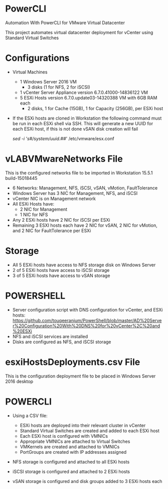 # PowerCLI
Automation With PowerCLI for VMware Virtual Datacenter

This project automates virtual datacenter deployment for vCenter using Standard Virtual Switches

# Configurations

* Virtual Machines
  * 1 Windows Server 2016 VM
    * 3 disks (1 for NFS, 2 for iSCSI)
  * 1 vCenter Server Appliance version 6.7.0.41000-14836122 VM
  * 5 ESXi Hosts version 6.7.0.update03-14320388 VM with 6GB RAM each
    * 2 disks, 1 for Cache (15GB), 1 for Capacity (256GB), per ESXi host

* If the ESXi hosts are cloned in Workstation the following command must be run in each ESXi shell via SSH. This will generate a new UUID for each ESXi host, if this is not done vSAN disk creation will fail

  *sed -i 's#/system/uuid.*##' /etc/vmware/esx.conf

# vLABVMwareNetworks File
This is the configured networks file to be imported in Workstation 15.5.1 build-15018445

* 6 Networks: Management, NFS, iSCSI, vSAN, vMotion, FaultTolerance
* Windows Server has 3 NIC for Management, NFS, and iSCSI
* vCenter NIC is on Management network
* All ESXi Hosts have:
  * 2 NIC for Management
  * 1 NIC for NFS
* Any 2 ESXi hosts have 2 NIC for iSCSI per ESXi
* Remaining 3 ESXI hosts each have 2 NIC for vSAN, 2 NIC for vMotion, and 2 NIC for FaultTolerance per ESXi

# Storage
* All 5 ESXi hosts have access to NFS storage disk on Windows Server
* 2 of 5 ESXi hosts have access to iSCSI storage
* 3 of 5 ESXi hosts have access to vSAN storage
  
# POWERSHELL
* Server configuration script with DNS configuration for vCenter, and ESXi hosts: https://github.com/touqeeranjum/PowerShell/blob/master/AD%20Server%20Configuration%20With%20DNS%20for%20vCenter%2C%20and%20ESXi
* NFS and iSCSI services are installed
* Disks are configured as NFS, and iSCSI storage

# esxiHostsDeployments.csv File
This is the configuration deployment file to be placed in Windows Server 2016 desktop

# POWERCLI
* Using a CSV file:
  * ESXi hosts are deployed into their relevant cluster in vCenter
  * Standard Virtual Switches are created and added to each ESXi host
  * Each ESXi host is configured with VMNICs
  * Appropriate VMNICs are attached to Virtual Switches
  * VMKernels are created and attached to VMNICs
  * PortGroups are created with IP addresses assigned

* NFS storage is configured and attached to all ESXi hosts
* iSCSI storage is configured and attached to 2 ESXi hosts
* vSAN storage is configured and disk groups added to 3 ESXi hosts each
